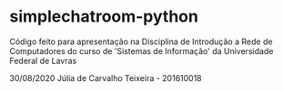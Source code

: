 # simplechatroom-python

Código feito para apresentação na Disciplina de Introdução a Rede de Computadores do curso de 'Sistemas de Informação' da Universidade Federal de Lavras

30/08/2020 Júlia de Carvalho Teixeira - 201610018
